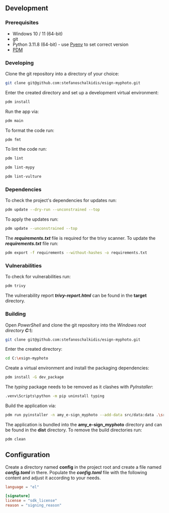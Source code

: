 ## Development

### Prerequisites

* Windows 10 / 11 (64-bit)
* git
* Python 3.11.8 (64-bit) - use [Pyenv](https://github.com/pyenv-win/pyenv-win)
to set correct version
* [PDM](https://github.com/pdm-project/pdm)

### Developing 

Clone the git repository into a directory of your choice:

```bash
git clone git@github.com:stefanoschalkidis/esign-myphoto.git
```

Enter the created directory and set up a development virtual environment:

```bash
pdm install
```

Run the app via:

```bash
pdm main
```

To format the code run:

```bash
pdm fmt
```

To lint the code run:

```bash
pdm lint
```

```bash
pdm lint-mypy
```

```bash
pdm lint-vulture
```

### Dependencies

To check the project's dependencies for updates run:

```bash
pdm update --dry-run --unconstrained --top
```

To apply the updates run:

```bash
pdm update --unconstrained --top
```

The ***requirements.txt*** file is required for the trivy scanner.
To update the ***requirements.txt*** file run:

```bash
pdm export -f requirements --without-hashes -o requirements.txt
```

### Vulnerabilities

To check for vulnerabilities run:

```bash
pdm trivy
```

The vulnerability report ***trivy-report.html*** can be found in the **target**
directory.

### Building

Open *PowerShell* and clone the git repository into the
*Windows root directory* ***C:\\***:

```bash
git clone git@github.com:stefanoschalkidis/esign-myphoto.git
```

Enter the created directory:

```bash
cd C:\esign-myphoto
```

Create a virtual environment and install the packaging dependencies:

```bash
pdm install -G dev_package
```

The *typing* package needs to be removed as it clashes with *PyInstaller*:

```bash
.venv\Scripts\python -m pip uninstall typing
```

Build the application via:

```bash
pdm run pyinstaller -n amy_e-sign_myphoto --add-data src/data:data .\src\main.py
```

The application is bundled into the **amy_e-sign_myphoto** directory and can be
found in the **dist** directory.
To remove the build directories run:

```bash
pdm clean
```

## Configuration

Create a directory named **config** in the project root and create a file named
***config.toml*** in there.
Populate the ***config.toml*** file with the following content and adjust it
according to your needs.

```toml
language = "el"

[signature]
license = "sdk_license"
reason = "signing_reason"
```
